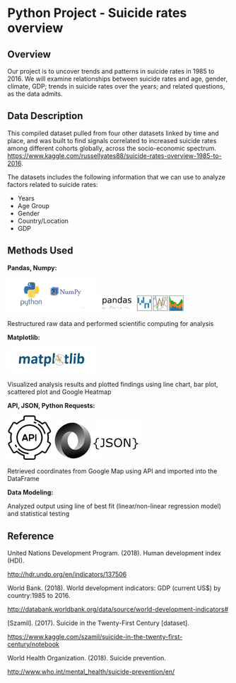 # Python Project - Suicide rates overview

## Overview

Our project is to uncover trends and patterns in suicide rates in 1985 to 2016. We
will examine relationships between suicide rates and age, gender, climate, GDP;
trends in suicide rates over the years; and related questions, as the data admits.

## Data Description

This compiled dataset pulled from four other datasets linked by time and place, and
was built to find signals correlated to increased suicide rates among different
cohorts globally, across the socio-economic spectrum.
https://www.kaggle.com/russellyates88/suicide-rates-overview-1985-to-2016.

The datasets includes the following information that we can use to analyze factors
related to suicide rates:

- Years 
- Age Group 
- Gender 
- Country/Location 
- GDP 

## Methods Used

**Pandas, Numpy:**

<img src="Images/Python-NumPy-14.png" width="200">
<img src="Images/pandas_logo.png" width="200">

Restructured raw data and performed scientific computing for analysis


**Matplotlib:**

<img src="Images/matplotlib.jpg" width="200">

Visualized analysis results and plotted findings using line chart, bar plot, scattered
plot and Google Heatmap


**API, JSON, Python Requests:**

<img src="Images/api logo.png" width="100">
<img src="Images/json.jpeg" width="200">

Retrieved coordinates from Google Map using API and imported into the DataFrame

**Data Modeling:**

Analyzed output using line of best fit (linear/non-linear regression model) and
statistical testing


## Reference

United Nations Development Program. (2018). Human development index (HDI).

http://hdr.undp.org/en/indicators/137506

World Bank. (2018). World development indicators: GDP (current US$) by
country:1985 to 2016.

http://databank.worldbank.org/data/source/world-development-indicators#

[Szamil]. (2017). Suicide in the Twenty-First Century [dataset].

https://www.kaggle.com/szamil/suicide-in-the-twenty-first-century/notebook

World Health Organization. (2018). Suicide prevention.

http://www.who.int/mental_health/suicide-prevention/en/
